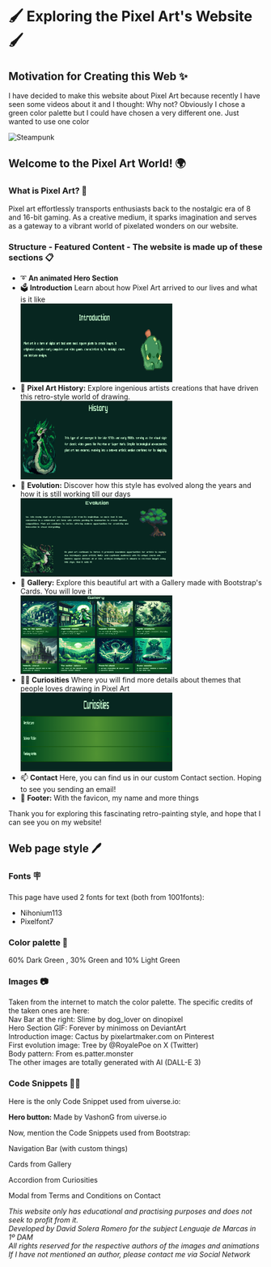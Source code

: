 # 🖌 Exploring the Pixel Art's Website 🖌

## Motivation for Creating this Web ✨

I have decided to make this website about Pixel Art because recently I have seen some videos about it and I thought: Why not? Obviously I chose a green color palette but I could have chosen a very different one. Just wanted to use one color

<img src="https://th.bing.com/th/id/OIG2.VevgsyPEV9jUnObbYCwp?pid=ImgGn" alt="Steampunk" width="580" height="530">

## Welcome to the Pixel Art World! 🌍

### What is Pixel Art? 🧶

Pixel art effortlessly transports enthusiasts back to the nostalgic era of 8 and 16-bit gaming. As a creative medium, it sparks imagination and serves as a gateway to a vibrant world of pixelated wonders on our website.

### Structure - Featured Content - The website is made up of these sections 📋

- ➰ **An animated Hero Section**
- 🗳 **Introduction** Learn about how Pixel Art arrived to our lives and what is it like<br>
   <img src="img/introphoto.png" alt="Concept" width="300px" height="155px">
- 🚂 **Pixel Art History:** Explore ingenious artists creations that have driven this retro-style world of drawing.<br>
   <img src="img/historyphoto.png" alt="Concept" width="300px" height="155px">
- 🧭 **Evolution:** Discover how this style has evolved along the years and how it is still working till our days<br>
   <img src="img/evolutionphoto.png" alt="Concept" width="300px" height="155px">
- 📸 **Gallery:** Explore this beautiful art with a Gallery made with Bootstrap's Cards. You will love it<br>
   <img src="img/galleryphoto.png" alt="Concept" width="300px" height="155px">
- 😶‍🌫️ **Curiosities** Where you will find more details about themes that people loves drawing in Pixel Art<br>
   <img src="img/curiositiesphoto.png" alt="Concept" width="300px" height="155px">
- 📫 **Contact** Here, you can find us in our custom Contact section. Hoping to see you sending an email!<br>
- 🦶 **Footer:** With the favicon, my name and more things<br>

Thank you for exploring this fascinating retro-painting style, and hope that I can see you on my website!

## Web page style 🖊️

### Fonts 🪧

This page have used 2 fonts for text (both from 1001fonts):
- Nihonium113
- Pixelfont7

### Color palette 🌈

60% Dark Green , 30% Green and 10% Light Green

### Images 📷

Taken from the internet to match the color palette. The specific credits of the taken ones are here: <br>
Nav Bar at the right: Slime by dog_lover on dinopixel<br>
Hero Section GIF: Forever by minimoss on DeviantArt<br>
Introduction image: Cactus by pixelartmaker.com on Pinterest<br>
First evolution image: Tree by @RoyalePoe on X (Twitter)<br>
Body pattern: From es.patter.monster<br>
The other images are totally generated with AI (DALL-E 3)

<!-- ### Videos 🎞️

Two beautiful Pixel Art videos from Youtube -->

### Code Snippets 👨‍💻

Here is the only Code Snippet used from uiverse.io:<br>
<p><b>Hero button: </b>Made by VashonG from uiverse.io</p>

Now, mention the Code Snippets used from Bootstrap:
<p>Navigation Bar (with custom things)</p>
<p>Cards from Gallery</p>
<p>Accordion from Curiosities</p>
<p>Modal from Terms and Conditions on Contact</p>

*This website only has educational and practising purposes and does not seek to profit from it.<br>Developed by David Solera Romero for the subject Lenguaje de Marcas in 1º DAM<br>All rights reserved for the respective authors of the images and animations<br>If I have not mentioned an author, please contact me via Social Network*
